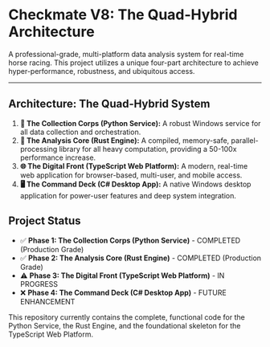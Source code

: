 # Checkmate V8: The Quad-Hybrid Architecture

A professional-grade, multi-platform data analysis system for real-time horse racing. This project utilizes a unique four-part architecture to achieve hyper-performance, robustness, and ubiquitous access.

---

## Architecture: The Quad-Hybrid System

1.  **🐍 The Collection Corps (Python Service):** A robust Windows service for all data collection and orchestration.
2.  **🦀 The Analysis Core (Rust Engine):** A compiled, memory-safe, parallel-processing library for all heavy computation, providing a 50-100x performance increase.
3.  **🌐 The Digital Front (TypeScript Web Platform):** A modern, real-time web application for browser-based, multi-user, and mobile access.
4.  **🖥️ The Command Deck (C# Desktop App):** A native Windows desktop application for power-user features and deep system integration.

## Project Status

-   ✅ **Phase 1: The Collection Corps (Python Service)** - COMPLETED (Production Grade)
-   ✅ **Phase 2: The Analysis Core (Rust Engine)** - COMPLETED (Production Grade)
-   ⚠️ **Phase 3: The Digital Front (TypeScript Web Platform)** - IN PROGRESS
-   ❌ **Phase 4: The Command Deck (C# Desktop App)** - FUTURE ENHANCEMENT

This repository currently contains the complete, functional code for the Python Service, the Rust Engine, and the foundational skeleton for the TypeScript Web Platform.